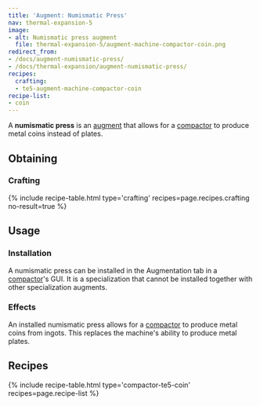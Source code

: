 ```yaml
---
title: 'Augment: Numismatic Press'
nav: thermal-expansion-5
image:
- alt: Numismatic press augment
  file: thermal-expansion-5/augment-machine-compactor-coin.png
redirect_from:
- /docs/augment-numismatic-press/
- /docs/thermal-expansion/augment-numismatic-press/
recipes:
  crafting:
  - te5-augment-machine-compactor-coin
recipe-list:
- coin
---
```


A **numismatic press** is an [augment](/docs/thermal-expansion-5/augments/) that allows for a
[compactor](/docs/thermal-expansion-5/compactor/) to produce metal coins instead of plates.


Obtaining
---------

### Crafting
{% include recipe-table.html type='crafting' recipes=page.recipes.crafting no-result=true %}


Usage
-----

### Installation
A numismatic press can be installed in the Augmentation tab in a
[compactor](/docs/thermal-expansion-5/compactor/)'s GUI. It is a specialization that cannot be
installed together with other specialization augments.

### Effects
An installed numismatic press allows for a [compactor](/docs/thermal-expansion-5/compactor/) to
produce metal coins from ingots. This replaces the machine's ability to produce
metal plates.


Recipes
-------

{% include recipe-table.html type='compactor-te5-coin' recipes=page.recipe-list %}
